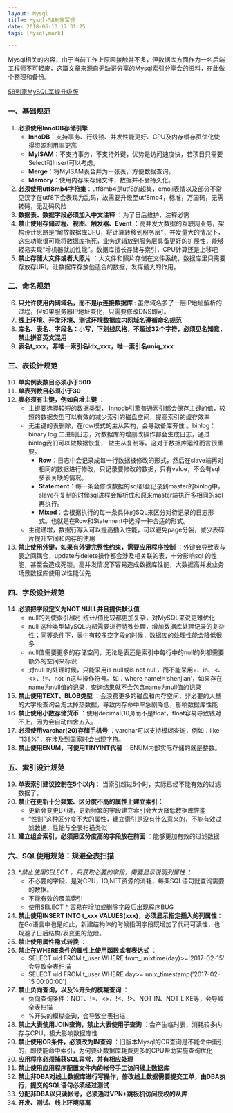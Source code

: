 ```yaml
---
layout: Mysql
title: Mysql-58到家军规
date: 2018-06-13 17:31:25
tags: [Mysql,mark] 

---
```




Mysql相关的内容，由于当前工作上原因接触并不多，但数据库方面作为一名后端工程师不可轻废，这篇文章来源自无缺哥分享的Mysql索引分享会的资料，在此做个整理和备份。

[58到家MySQL军规升级版 ](https://www.processon.com/view/link/5b18e46ce4b07596cf4411c4)

<!-- more -->

### 一、基础规范

1. **必须使用InnoDB存储引擎**
   * **InnoDB**：支持事务、行级锁、并发性能更好、CPU及内存缓存页优化使得资源利用率更高 
   * **MyISAM**：不支持事务，不支持外键，优势是访问速度快，若项目只需要Select和Insert可以考虑。
   * **Merge**：将MyISAM表合并为一张表，方便数据查询。
   * **Memory**：使用内存来存储文件，数据并不会持久化。
2. **必须使用utf8mb4字符集**：utf8mb4是utf8的超集，emoji表情以及部分不常见汉字在utf8下会表现为乱码，故需要升级至utf8mb4，标准，万国码，无需转码，无乱码风险 
3. **数据表、数据字段必须加入中文注释** ：为了日后维护，注释必需
4. **禁止使用存储过程、视图、触发器、Event** ：高并发大数据的互联网业务，架构设计思路是“解放数据库CPU，将计算转移到服务层”，并发量大的情况下，这些功能很可能将数据库拖死，业务逻辑放到服务层具备更好的扩展性，能够轻易实现“增机器就加性能”。数据库擅长存储与索引，CPU计算还是上移吧 
5. **禁止存储大文件或者大照片** ：大文件和照片存储在文件系统，数据库里只需要存放存URI。让数据库存放他适合的数据，发挥最大的作用。 

### 二、命名规范

6. **只允许使用内网域名，而不是ip连接数据库** : 虽然域名多了一层IP地址解析的过程，但如果服务器IP地址变化，只需要修改DNS即可。
7. **线上环境、开发环境、测试环境数据库内网域名遵循命名规范** 
8. **库名、表名、字段名：小写，下划线风格，不超过32个字符，必须见名知意，禁止拼音英文混用** 
9. **表名t_xxx，非唯一索引名idx_xxx，唯一索引名uniq_xxx** 

### 三、表设计规范

10. **单实例表数目必须小于500** 
11. **单表列数目必须小于30** 
12. **表必须有主键，例如自增主键** ：
    * 主键要选择较短的数据类型， Innodb引擎普通索引都会保存主键的值，较短的数据类型可以有效的减少索引的磁盘空间，提高索引的缓存效率 
    * 无主键的表删除，在row模式的主从架构，会导致备库夯住 。binlog：binary log 二进制日志，对数据库的增删改操作都会生成日志，通过binlog我们可以做数据恢复， 做主从复制等。这对于数据库运维而言很重要。
      * **Row**：日志中会记录成每一行数据被修改的形式，然后在slave端再对相同的数据进行修改，只记录要修改的数据，只有value，不会有sql多表关联的情况。 
      * **Statement**：每一条会修改数据的sql都会记录到master的binlog中，slave在复制的时候sql进程会解析成和原来master端执行多相同的sql再执行。 
      * **Mixed**：会根据执行的每一条具体的SQL来区分对待记录的日志形式。也就是在Row和Statement中选择一种合适的形式。
    * 主键递增，数据行写入可以提高插入性能，可以避免page分裂，减少表碎片提升空间和内存的使用 
13. **禁止使用外键，如果有外键完整性约束，需要应用程序控制** ：外键会导致表与表之间耦合，update与delete操作都会涉及相关联的表，十分影响sql 的性能，甚至会造成死锁。高并发情况下容易造成数据库性能，大数据高并发业务场景数据库使用以性能优先 

### 四、字段设计规范

14. **必须把字段定义为NOT NULL并且提供默认值** 
    * null的列使索引/索引统计/值比较都更加复杂，对MySQL来说更难优化
    * null 这种类型MySQL内部需要进行特殊处理，增加数据库处理记录的复杂性；同等条件下，表中有较多空字段的时候，数据库的处理性能会降低很多
    * null值需要更多的存储空间，无论是表还是索引中每行中的null的列都需要额外的空间来标识
    * 对null 的处理时候，只能采用is null或is not null，而不能采用=、in、&lt;、&lt;&gt;、!=、not in这些操作符号。如：where name!=’shenjian’，如果存在name为null值的记录，查询结果就不会包含name为null值的记录
15. **禁止使用TEXT、BLOB类型** ：会浪费更多的磁盘和内存空间，非必要的大量的大字段查询会淘汰掉热数据，导致内存命中率急剧降低，影响数据库性能 
16. **禁止使用小数存储货币** ：使用decimal(10,1)而不是float，float容易导致钱对不上，因为会自动四舍五入。 
17. **必须使用varchar(20)存储手机号** ：varchar可以支持模糊查询，例如：like "138%"，在涉及到国家时会出现字符。
18. **禁止使用ENUM，可使用TINYINT代替** ：ENUM内部实际存储的就是整数。

### 五、索引设计规范

19. **单表索引建议控制在5个以内**： 当索引超过5个时，实际已经不能有效的过滤数据了。
20. **禁止在更新十分频繁、区分度不高的属性上建立索引：** 
    * 更新会变更B+树，更新频繁的字段建立索引会大大降低数据库性能
    * “性别”这种区分度不大的属性，建立索引是没有什么意义的，不能有效过滤数据，性能与全表扫描类似 
21. **建立组合索引，必须把区分度高的字段放在前面** ：能够更加有效的过滤数据

### 六、SQL使用规范：规避全表扫描

23. **禁止使用SELECT *，只获取必要的字段，需要显示说明列属性** ：
    * 不必要的字段，是对CPU，IO,NET资源的消耗，每条SQL语句就查询需要的数据。
    * 不能有效的覆盖索引
    * 使用SELECT * 容易在增加或删除字段后出现程序BUG
24. **禁止使用INSERT INTO t_xxx VALUES(xxx)，必须显示指定插入的列属性**：在Go语言中也是如此，新建结构体的时候指明字段既增加了代码可读性，也规避了日后结构/表变更的危险。 
25. **禁止使用属性隐式转换** ：
26. **禁止在WHERE条件的属性上使用函数或者表达式** ：
    * SELECT uid FROM t_user WHERE from_unixtime(day)>='2017-02-15' 会导致全表扫描 
    * SELECT uid FROM t_user WHERE day>= unix_timestamp('2017-02-15 00:00:00') 
27. **禁止负向查询，以及%开头的模糊查询** ：
    * 负向查询条件：NOT、!=、<>、!<、!>、NOT IN、NOT LIKE等，会导致全表扫描
    * %开头的模糊查询，会导致全表扫描  
28. **禁止大表使用JOIN查询，禁止大表使用子查询** ：会产生临时表，消耗较多内存与CPU，极大影响数据库性 
29. **禁止使用OR条件，必须改为IN查询** ：旧版本Mysql的OR查询是不能命中索引的，即使能命中索引，为何要让数据库耗费更多的CPU帮助实施查询优化 
30. **应用程序必须捕获SQL异常，并有相应处理** 
31. **禁止使用应用程序配置文件内的帐号手工访问线上数据库** 
32. **禁止非DBA对线上数据库进行写操作，修改线上数据需要提交工单，由DBA执行，提交的SQL语句必须经过测试** 
33. **分配非DBA以只读帐号，必须通过VPN+跳板机访问授权的从库** 
34. **开发、测试、线上环境隔离** 